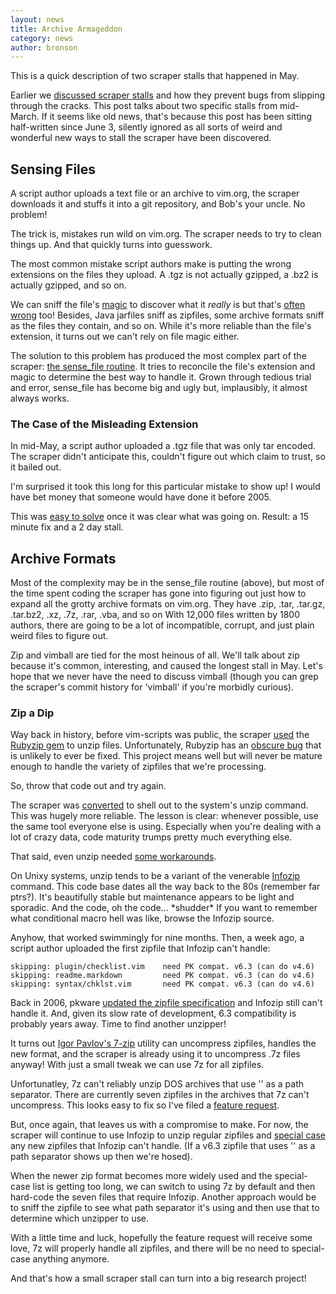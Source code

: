 ```yaml
---
layout: news
title: Archive Armageddon
category: news
author: bronson
---
```


This is a quick description of two scraper stalls that happened in May.

Earlier we [discussed scraper stalls](/news/2011/06/03/scraper-stalls.html)
and how they prevent bugs from slipping through the cracks.
This post talks about two specific stalls from mid-March.
If it seems like old news, that's because this post has been sitting
half-written since June 3, silently ignored as all sorts of weird
and wonderful new ways to stall the scraper have been discovered.


## Sensing Files

A script author uploads a text file or an archive to vim.org, the
scraper downloads it and stuffs it into a git repository, and
Bob's your uncle.  No problem!

The trick is, mistakes run wild on vim.org.  The scraper needs to try
to clean things up.  And that quickly turns into guesswork.

The most common mistake script authors make is putting the wrong
extensions on the files they upload.
A .tgz is not actually gzipped, a .bz2 is actually gzipped, and so on.

We can sniff the file's
[magic](http://standards.freedesktop.org/shared-mime-info-spec/shared-mime-info-spec-latest.html#id2820544)
to discover what it *really* is
but that's
[often](https://github.com/minad/mimemagic/issues/1)
[wrong](https://github.com/minad/mimemagic/issues/4) too!
Besides, Java jarfiles sniff as zipfiles, some archive formats
sniff as the files they contain, and so on.
While it's more reliable than the file's extension, it turns out
we can't rely on file magic either.

The solution to this problem has produced the most complex part of the scraper:
[the sense_file routine](https://github.com/vim-scraper/vim-scraper/blob/1805e760f0d28d0a299e21e11c1950b90149f8c1/scraper#L1033).
It tries to reconcile the file's extension and magic to determine
the best way to handle it.
Grown through tedious trial and error, sense_file has become big and ugly
but, implausibly, it almost always works.


### The Case of the Misleading Extension

In mid-May, a script author uploaded a .tgz file that was only tar encoded.
The scraper didn't anticipate this, couldn't figure out which claim to trust,
so it bailed out.

I'm surprised it took this long for this particular mistake to show up!
I would have bet money that someone would have done it before 2005.

This was
[easy to solve](https://github.com/vim-scraper/vim-scraper/commit/203b1c40164eb62d9e6bb278fc9f864a25f6bd3e)
once it was clear what was going on.
Result: a 15 minute fix and a 2 day stall.


## Archive Formats

Most of the complexity may be in the sense_file routine (above),
but most of the time spent coding the scraper has gone into
figuring out just how to expand all the grotty archive formats on vim.org.
They have .zip, .tar, .tar.gz, .tar.bz2, .xz, .7z, .rar, .vba, and so on
With 12,000 files written by 1800 authors, there are going to be a lot of
incompatible, corrupt, and just plain weird files to figure out.

Zip and vimball are tied for the most heinous of all.
We'll talk about zip because it's common, interesting, and caused the
longest stall in May.  Let's hope that we never have the need to
discuss vimball (though you can grep the scraper's commit history for
'vimball' if you're morbidly curious).


### Zip a Dip

Way back in history, before vim-scripts was public, the scraper
[used](https://github.com/vim-scraper/vim-scraper/commit/c3ced2a81a2e4d214b72f5a0c779d38a6850d712)
the [Rubyzip gem](http://rubyzip.sourceforge.net/) to unzip files.
Unfortunately, Rubyzip has an
[obscure bug](http://www.ruby-forum.com/topic/211146#936159) that
is unlikely to ever be fixed.
This project means well but will never be mature enough to handle
the variety of zipfiles that we're processing.

So, throw that code out and try again.

The scraper was [converted](https://github.com/vim-scraper/vim-scraper/commit/6566011e0c12883ad5df313e130afa8f72f8d2db)
to shell out to the system's unzip command.
This was hugely more reliable.
The lesson is clear: whenever possible, use the same tool everyone else is using.
Especially when you're dealing with a lot of crazy data, code maturity
trumps pretty much everything else.

That said, even unzip needed
[some workarounds](https://github.com/vim-scraper/vim-scraper/commit/8627a4d17abe5a8ffd55d4874c4cc3280578dc29).

On Unixy systems, unzip tends to be a variant of the venerable
[Infozip](ftp://ftp.info-zip.org/pub/infozip/src/) command.
This code base dates all the way back to the 80s (remember far ptrs?).
It's beautifully stable but maintenance appears to be light and sporadic.
And the code, oh the code...  \*shudder\*  If you want to remember
what conditional macro hell was like, browse the Infozip source.

Anyhow, that worked swimmingly for nine months.
Then, a week ago, a script author uploaded
the first zipfile that Infozip can't handle:

    skipping: plugin/checklist.vim    need PK compat. v6.3 (can do v4.6)
    skipping: readme.markdown         need PK compat. v6.3 (can do v4.6)
    skipping: syntax/chklst.vim       need PK compat. v6.3 (can do v4.6)

Back in 2006, pkware
[updated the zipfile specification](http://www.pkware.com/documents/casestudies/APPNOTE.TXT)
and Infozip still can't handle it.
And, given its slow rate of development,
6.3 compatibility is probably years away.
Time to find another unzipper!

It turns out [Igor Pavlov's 7-zip](http://www.7-zip.org/)
utility can uncompress zipfiles, handles the new format,
and the scraper is already using it to uncompress .7z files anyway!
With just a small tweak we can use 7z for all zipfiles.

Unfortunatley, 7z can't reliably unzip DOS archives that
use '\' as a path separator.
There are currently seven zipfiles in the archives that 7z can't uncompress.
This looks easy to fix so I've filed a
[feature request](https://sourceforge.net/tracker/index.php?func=detail&aid=3310980&group_id=14481&atid=114481#).

But, once again, that leaves us with a compromise to make.
For now, the scraper will continue to use Infozip to unzip
regular zipfiles and
[special case](https://github.com/vim-scraper/vim-scraper/commit/cee66a5052bf52a2c111af1e02a57aaf0c13085a)
any new zipfiles that Infozip can't handle.  (If a v6.3 zipfile
that uses '\' as a path separator shows up then we're hosed).

When the newer zip format becomes more widely used and the special-case
list is getting too long, we can switch to
using 7z by default and then hard-code the seven files that require Infozip.
Another approach would be to sniff the zipfile to see what path separator
it's using and then use that to determine which unzipper to use.

With a little time and luck, hopefully the feature request will receive some
love, 7z will properly handle all zipfiles, and there will be no need
to special-case anything anymore.

And that's how a small scraper stall can turn into a big research project!

